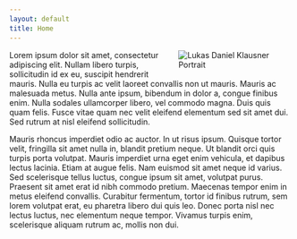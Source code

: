 ```yaml
---
layout: default
title: Home
---
```


<img src="/public/images/lukas-daniel-klausner-360w.jpg" srcset="/public/images/lukas-daniel-klausner-360w.jpg, /public/images/lukas-daniel-klausner-720w.jpg 2x" alt="Lukas Daniel Klausner Portrait" style="width: 40%; float: right; margin: 0 0 0.5rem 1rem;" />
Lorem ipsum dolor sit amet, consectetur adipiscing elit. Nullam libero turpis, sollicitudin id ex eu, suscipit hendrerit mauris. Nulla eu turpis ac velit laoreet convallis non ut mauris. Mauris ac malesuada metus. Nulla ante ipsum, bibendum in dolor a, congue finibus enim. Nulla sodales ullamcorper libero, vel commodo magna. Duis quis quam felis. Fusce vitae quam nec velit eleifend elementum sed sit amet dui. Sed rutrum at nisl eleifend sollicitudin.

Mauris rhoncus imperdiet odio ac auctor. In ut risus ipsum. Quisque tortor velit, fringilla sit amet nulla in, blandit pretium neque. Ut blandit orci quis turpis porta volutpat. Mauris imperdiet urna eget enim vehicula, et dapibus lectus lacinia. Etiam at augue felis. Nam euismod sit amet neque id varius. Sed scelerisque tellus luctus, congue ipsum sit amet, volutpat purus. Praesent sit amet erat id nibh commodo pretium. Maecenas tempor enim in metus eleifend convallis. Curabitur fermentum, tortor id finibus rutrum, sem lorem volutpat erat, eu pharetra libero dui quis leo. Donec porta nisl nec lectus luctus, nec elementum neque tempor. Vivamus turpis enim, scelerisque aliquam rutrum ac, mollis non dui.